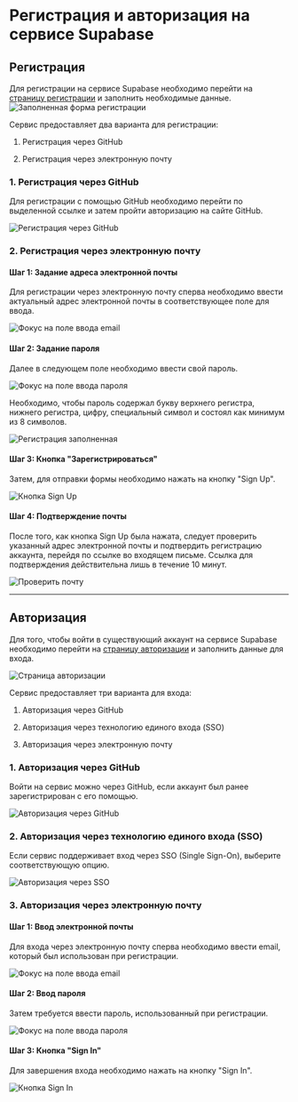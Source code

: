 # Регистрация и авторизация на сервисе Supabase

## Регистрация

Для регистрации на сервисе Supabase необходимо перейти на [страницу регистрации](https://supabase.com/dashboard/sign-up) и заполнить необходимые данные.
![Заполненная форма регистрации](images/registration_blank.png)

Сервис предоставляет два варианта для регистрации:

1. Регистрация через GitHub

2. Регистрация через электронную почту

### 1. Регистрация через GitHub

Для регистрации с помощью GitHub необходимо перейти по выделенной ссылке и затем пройти авторизацию на сайте GitHub.

![Регистрация через GitHub](images/registration__github-focus.png)

### 2. Регистрация через электронную почту

#### Шаг 1: Задание адреса электронной почты

Для регистрации через электронную почту сперва необходимо ввести актуальный адрес электронной почты в соответствующее поле для ввода.

![Фокус на поле ввода email](images/registration__email-focus.png)

#### Шаг 2: Задание пароля

Далее в следующем поле необходимо ввести свой пароль.

![Фокус на поле ввода пароля](images/registration__password-focus.png)

Необходимо, чтобы пароль содержал букву верхнего регистра, нижнего регистра, цифру, специальный символ и состоял как минимум из 8 символов.

![Регистрация заполненная](images/registration_filled.png)

#### Шаг 3: Кнопка "Зарегистрироваться"

Затем, для отправки формы необходимо нажать на кнопку "Sign Up".

![Кнопка Sign Up](images/registration__sign_up-focus.png)

#### Шаг 4: Подтверждение почты

После того, как кнопка Sign Up была нажата, следует проверить указанный адрес электронной почты и подтвердить регистрацию аккаунта, перейдя по ссылке во входящем письме. Ссылка для подтверждения действительна лишь в течение 10 минут.

![Проверить почту](images/registration_pending.png)

---

## Авторизация

Для того, чтобы войти в существующий аккаунт на сервисе Supabase необходимо перейти на [страницу авторизации](https://supabase.com/dashboard/sign-in?returnTo=%2Fprojects) и заполнить данные для входа.

![Страница авторизации](images/authorization.png)

Сервис предоставляет три варианта для входа:

1. Авторизация через GitHub

2. Авторизация через технологию единого входа (SSO)

3. Авторизация через электронную почту

### 1. Авторизация через GitHub

Войти на сервис можно через GitHub, если аккаунт был ранее зарегистрирован с его помощью.

![Авторизация через GitHub](images/authorization__github-focus.png)

### 2. Авторизация через технологию единого входа (SSO)

Если сервис поддерживает вход через SSO (Single Sign-On), выберите соответствующую опцию.

![Авторизация через SSO](images/authorization__sso-focus.png)

### 3. Авторизация через электронную почту

#### Шаг 1: Ввод электронной почты

Для входа через электронную почту сперва необходимо ввести email, который был использован при регистрации.

![Фокус на поле ввода email](images/authorization__email-focus.png)

#### Шаг 2: Ввод пароля

Затем требуется ввести пароль, использованный при регистрации.

![Фокус на поле ввода пароля](images/authorization__password-focus.png)

#### Шаг 3: Кнопка "Sign In"

Для завершения входа необходимо нажать на кнопку "Sign In".

![Кнопка Sign In](images/authorization__sign_in-focus.png)
